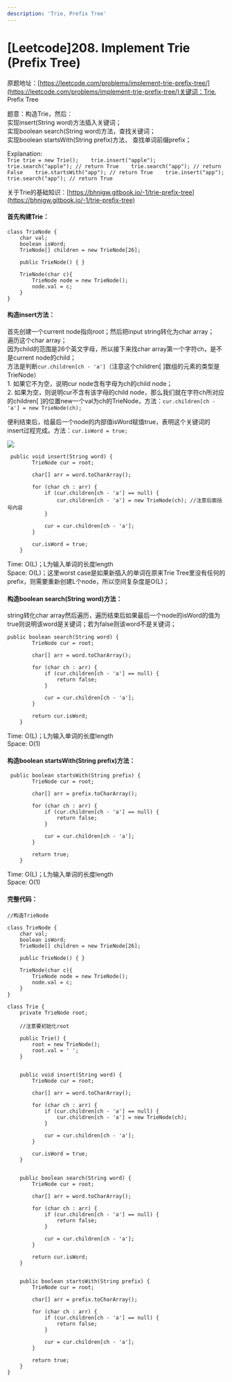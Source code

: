 ```yaml
---
description: 'Trie, Prefix Tree'
---
```


# \[Leetcode\]208. Implement Trie \(Prefix Tree\)

原题地址：[https://leetcode.com/problems/implement-trie-prefix-tree/](https://leetcode.com/problems/implement-trie-prefix-tree/)关键词：Trie, Prefix Tree

题意：构造Trie，然后：  
实现insert\(String word\)方法插入关键词；  
实现boolean search\(String word\)方法，查找关键词；  
实现boolean startsWith\(String prefix\)方法， 查找单词前缀prefix；

Explanation:  
`Trie trie = new Trie();   
trie.insert("apple");   
trie.search("apple"); // return True   
trie.search("app"); // return False   
trie.startsWith("app"); // return True   
trie.insert("app");   
trie.search("app"); // return True`

关于Trie的基础知识：[https://bhnigw.gitbook.io/-1/trie-prefix-tree](https://bhnigw.gitbook.io/-1/trie-prefix-tree)



#### 首先构建Trie：

```text
class TrieNode {
    char val;
    boolean isWord; 
    TrieNode[] children = new TrieNode[26];
    
    public TrieNode() { }
    
    TrieNode(char c){
        TrieNode node = new TrieNode();
        node.val = c;
    }
}
```

#### 构造insert方法：

首先创建一个current node指向root；然后把input string转化为char array；  
遍历这个char array；  
因为child的范围是26个英文字母，所以接下来找char array第一个字符ch，是不是current node的child；  
方法是判断`cur.children[ch - 'a']`（注意这个children\[ \]数组的元素的类型是TrieNode）  
    1. 如果它不为空，说明cur node含有字母为ch的child node；  
    2. 如果为空，则说明cur不含有该字母的child node，那么我们就在字符ch所对应的children\[ \]的位置new一个val为ch的TrieNode，方法：`cur.children[ch - 'a'] = new TrieNode(ch);`

便利结束后，给最后一个node的内部值isWord赋值true，表明这个关键词的insert过程完成。方法：`cur.isWord = true;`

![](../.gitbook/assets/screen-shot-2021-05-31-at-11.21.36-pm.png)

```text
 public void insert(String word) {
        TrieNode cur = root;
        
        char[] arr = word.toCharArray();
        
        for (char ch : arr) {
            if (cur.children[ch - 'a'] == null) {
                cur.children[ch - 'a'] = new TrieNode(ch); //注意后面括号内容
            }
            
            cur = cur.children[ch - 'a'];
        }
        
        cur.isWord = true;
    }
```

Time: O\(L\)；L为输入单词的长度length   
Space: O\(L\)；这里worst case是如果新插入的单词在原来Trie Tree里没有任何的prefix，则需要重新创建L个node，所以空间复杂度是O\(L\)；





#### 构造boolean search\(String word\)方法：

string转化char array然后遍历，遍历结束后如果最后一个node的isWord的值为true则说明该word是关键词；若为false则该word不是关键词；

```text
public boolean search(String word) {
        TrieNode cur = root;
        
        char[] arr = word.toCharArray();
        
        for (char ch : arr) {    
            if (cur.children[ch - 'a'] == null) {
                return false;
            }
            
            cur = cur.children[ch - 'a'];
        }
        
        return cur.isWord;
    }
```

Time: O\(L\)；L为输入单词的长度length   
Space: O\(1\)





#### 构造boolean startsWith\(String prefix\)方法：

```text
 public boolean startsWith(String prefix) {
        TrieNode cur = root;
        
        char[] arr = prefix.toCharArray();
        
        for (char ch : arr) {    
            if (cur.children[ch - 'a'] == null) {
                return false;
            }
            
            cur = cur.children[ch - 'a'];
        }
        
        return true;
    }
```

Time: O\(L\)；L为输入单词的长度length   
Space: O\(1\)



#### 完整代码：

```text
//构造TrieNode

class TrieNode {
    char val;
    boolean isWord; 
    TrieNode[] children = new TrieNode[26];
    
    public TrieNode() { }
    
    TrieNode(char c){
        TrieNode node = new TrieNode();
        node.val = c;
    }
}

class Trie {
    private TrieNode root;
    
    //注意要初始化root
    
    public Trie() {
        root = new TrieNode();
        root.val = ' ';
    }
    
 
    public void insert(String word) {
        TrieNode cur = root;
        
        char[] arr = word.toCharArray();
        
        for (char ch : arr) {
            if (cur.children[ch - 'a'] == null) {
                cur.children[ch - 'a'] = new TrieNode(ch);
            }
            
            cur = cur.children[ch - 'a'];
        }
        
        cur.isWord = true;
    }
    

    public boolean search(String word) {
        TrieNode cur = root;
        
        char[] arr = word.toCharArray();
        
        for (char ch : arr) {    
            if (cur.children[ch - 'a'] == null) {
                return false;
            }
            
            cur = cur.children[ch - 'a'];
        }
        
        return cur.isWord;
    }
    
    
    public boolean startsWith(String prefix) {
        TrieNode cur = root;
        
        char[] arr = prefix.toCharArray();
        
        for (char ch : arr) {    
            if (cur.children[ch - 'a'] == null) {
                return false;
            }
            
            cur = cur.children[ch - 'a'];
        }
        
        return true;
    }
}
```







